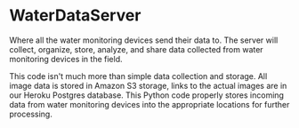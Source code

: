 # WaterDataServer
Where all the water monitoring devices send their data to. The server will collect, organize, store, analyze, and share data collected from water monitoring devices in the field.

This code isn't much more than simple data collection and storage. All image data is stored in Amazon S3 storage, links to the actual images are in our Heroku Postgres database. This Python code properly stores incoming data from water monitoring devices into the appropriate locations for further processing.
